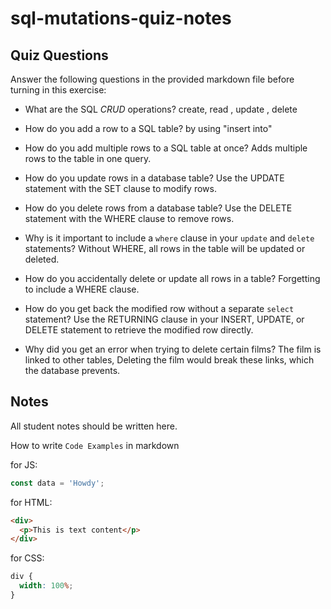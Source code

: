 # sql-mutations-quiz-notes

## Quiz Questions

Answer the following questions in the provided markdown file before turning in this exercise:

- What are the SQL _CRUD_ operations?
  create, read , update , delete

- How do you add a row to a SQL table?
  by using "insert into"

- How do you add multiple rows to a SQL table at once?
  Adds multiple rows to the table in one query.

- How do you update rows in a database table?
  Use the UPDATE statement with the SET clause to modify rows.

- How do you delete rows from a database table?
  Use the DELETE statement with the WHERE clause to remove rows.

- Why is it important to include a `where` clause in your `update` and `delete` statements?
  Without WHERE, all rows in the table will be updated or deleted.

- How do you accidentally delete or update all rows in a table?
  Forgetting to include a WHERE clause.

- How do you get back the modified row without a separate `select` statement?
  Use the RETURNING clause in your INSERT, UPDATE, or DELETE statement to retrieve the modified row directly.

- Why did you get an error when trying to delete certain films?
  The film is linked to other tables, Deleting the film would break these links, which the database prevents.

## Notes

All student notes should be written here.

How to write `Code Examples` in markdown

for JS:

```javascript
const data = 'Howdy';
```

for HTML:

```html
<div>
  <p>This is text content</p>
</div>
```

for CSS:

```css
div {
  width: 100%;
}
```
